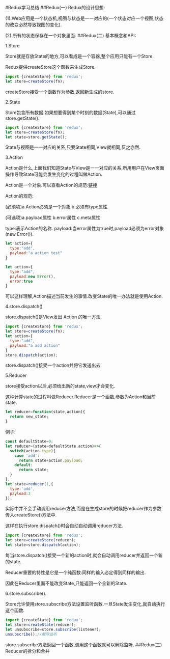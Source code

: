 #Redux学习总结
##Redux(一)
  Redux的设计思想:
  
  (1).Web应用是一个状态机,视图与状态是一一对应的(一个状态对应一个视图,状态的改变必然导致视图的变化).
  
  (2).所有的状态保存在一个对象里面.
##Redux(二)
  基本概念和API:
  
  1.Store
  
  Store就是存放State的地方,可以看成是一个容器,整个应用只能有一个Store.
  
  Redux提供createStore这个函数来生成Store.
  ```javascript
  import {createStore} from 'redux';
  let store=createStore(fn);
  ```
  createStore接受一个函数作为参数,返回新生成的store.
  
  2.State
  
  Store包含所有数据.如果想要得到某个时刻的数据(State),可以通过store.getState().
  ```javascript
  import {createStore} from 'redux';
  let store=createStore(fn);
  let state=store.getState();
  ```
  State与视图是一一对应的关系,只要State相同,View就相同,反之亦然.
  
  3.Action
  
  Action是什么,上面我们知道State与View是一一对应的关系,所用用户在View页面操作导致State可能会发生变化的过程叫做Action.
  
  Action是一个对象.可以查看Action的规范:[链接](https://github.com/acdlite/flux-standard-action)
  
  Action的规范:
  
  (必须项)a.Action必须是一个对象 b.必须有type属性.
  
  (可选项)a.payload属性 b.error属性 c.meta属性
  
  type:表示Action的名称.
  payload:当error属性为true时,payload必须为error对象(new Error()).
  ```javascript
  let action={
    type:"add",
    payload:"a action test"
  }
  ```
  ```javascript
  let action={
    type:"add",
    payload:new Error(),
    error:true
  }
  ```
  可以这样理解,Action描述当前发生的事情.改变State的唯一办法就是使用Action.
  
  4.store.dispatch()
  
  store.dispatch()是View发出 Action 的唯一方法.
  ```javascript
  import {createStore} from 'redux';
  let store=createStore(fn);
  let action={
    type:"add",
    payload:"a add action"
  }
  store.dispatch(action);
  ```
  store.dispatch()接受一个action并将它发送出去.
  
  5.Reducer
  
  store接受action以后,必须给出新的state,view才会变化.
  
  这种计算state的过程叫做Reducer.Reducer是一个函数,参数为Action和当前state.
  ```javascript
  let reducer=function(state,action){
    return new_state;
  }
  ```
  例子:
  ```javascript
  const defaultState=0;
  let reducer=(state=defaultState,action)=>{
    switch(action.type){
      case 'add':
        return state+action.payload;
      default:
        return state;
    }
  };
  let state=reducer(1,{
    type:'add',
    payload:3
  });
  ```
  实际中并不会手动调用reducer方法,而是在生成store的时候把reducer作为参数传入createStore()方法中.
  
  这样在执行store.dispatch()时会自动自动调用reducer方法.
  ```javascript
  import {createStore} from 'redux';
  let store=createStore(reducer);
  let state=store.dispatch(action);
  ```
  每当store.dispatch()接受一个新的action时,就会自动调用reducer并返回一个新的state.
  
  Reducer重要的特性是它是一个纯函数:同样的输入必定得到同样的输出.
  
  因此在Reducer里面不能改变State,只能返回一个全新的State.
  
  6.store.subscribe().
  
  Store允许使用store.subscribe方法设置监听函数.一旦State发生变化,就自动执行这个函数.
  ```javascript
  import {createState} from 'redux';
  let store=createState(reducer);
  let unsubscribe=store.subscribe(listener);
  unsubscribe();//解除监听
  ```
  store.subscribe方法返回一个函数,调用这个函数就可以解除监听.
##Redux(三)
  Reducer的拆分和合并
  
  
